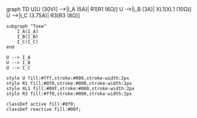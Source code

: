 graph TD
    U[U (30V)] -->|I_A (5A)| R1[R1 (6Ω)]
    U -->|I_B (3A)| XL1[XL1 (10Ω)]
    U -->|I_C (3.75A)| R3[R3 (8Ω)]

    subgraph "Токи"
        I_A(I_A)
        I_B(I_B)
        I_C(I_C)
    end
    
    U --> I_A
    U --> I_B
    U --> I_C
    
    style U fill:#fff,stroke:#000,stroke-width:2px
    style R1 fill:#0f0,stroke:#000,stroke-width:2px
    style XL1 fill:#00f,stroke:#000,stroke-width:2px
    style R3 fill:#ff0,stroke:#000,stroke-width:2px
    
    classDef active fill:#0f0;
    classDef reactive fill:#00f;



